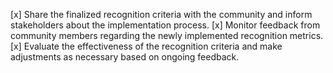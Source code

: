 [x] Share the finalized recognition criteria with the community and inform stakeholders about the implementation process.
[x] Monitor feedback from community members regarding the newly implemented recognition metrics.
[x] Evaluate the effectiveness of the recognition criteria and make adjustments as necessary based on ongoing feedback.